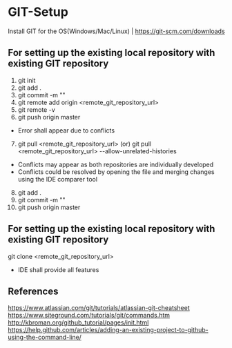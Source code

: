 # GIT-Setup
Install GIT for the OS(Windows/Mac/Linux) | https://git-scm.com/downloads

## For setting up the existing local repository with existing GIT repository
1. git init
2. git add .
3. git commit -m "<some message>"
4. git remote add origin <remote_git_repository_url>
5. git remote -v
6. git push origin master
- Error shall appear due to conflicts
7. git pull <remote_git_repository_url> (or) git pull <remote_git_repository_url> --allow-unrelated-histories
- Conflicts may appear as both repositories are individually developed
- Conflicts could be resolved by opening the file and merging changes using the IDE comparer tool
8. git add .
9. git commit -m "<some message>"
10. git push origin master

## For setting up the existing local repository with existing GIT repository
git clone <remote_git_repository_url>
- IDE shall provide all features

## References
https://www.atlassian.com/git/tutorials/atlassian-git-cheatsheet
https://www.siteground.com/tutorials/git/commands.htm
http://kbroman.org/github_tutorial/pages/init.html
https://help.github.com/articles/adding-an-existing-project-to-github-using-the-command-line/

